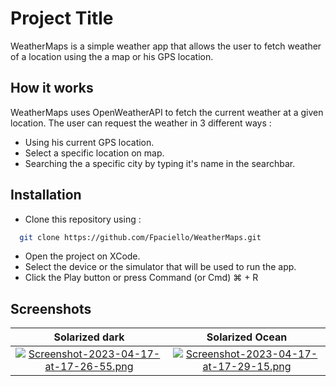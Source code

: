 
# Project Title

WeatherMaps is a simple weather app that allows the user to fetch weather of a location using the a map or his GPS location.




## How it works

WeatherMaps uses OpenWeatherAPI to fetch the current weather at a given location. The user can request the weather in 3 different ways : 
- Using his current GPS location.
- Select a specific location on map.
- Searching the a specific city by typing it's name in the searchbar.
## Installation

- Clone this repository using : 

```bash
  git clone https://github.com/Fpaciello/WeatherMaps.git
```

- Open the project on XCode.
- Select the device or the simulator that will be used to run the app.
- Click the Play button or press Command (or Cmd) ⌘ + R

    
## Screenshots

Solarized dark             |  Solarized Ocean
:-------------------------:|:-------------------------:
[![Screenshot-2023-04-17-at-17-26-55.png](https://i.postimg.cc/xdN55KSy/Screenshot-2023-04-17-at-17-26-55.png)](https://postimg.cc/KKFtv3jR)  |  [![Screenshot-2023-04-17-at-17-29-15.png](https://i.postimg.cc/rFh9LhVN/Screenshot-2023-04-17-at-17-29-15.png)](https://postimg.cc/4m9c6QhY)

